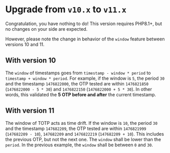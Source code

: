 # Upgrade from `v10.x` to `v11.x`

Congratulation, you have nothing to do!
This version requires PHP8.1+, but no changes on your side are expected.

However, please note the change in behavior of the `window` feature between versions 10 and 11.

With version 10
---------------

The `window` of timestamps goes from `timestamp - window * period` to `timestamp + window * period`.
For example, if the window is `5`, the period `30` and the timestamp `1476822000`, the OTP tested are within `1476821850` (`1476822000 - 5 * 30`) and `1476822150` (`1476822000 + 5 * 30`).
In other words, this validated the **5 OTP before and after** the current timestamp.

With version 11
---------------
The window of TOTP acts as time drift.
If the window is `10`, the period `30` and the timestamp `147682209`, the OTP tested are within `1476821999` (`147682209 - 10`), `147682209` and `1476822219` (`147682209 + 10`).
This includes the previous OTP, but not the next one.
The `window` shall be lower than the `period`. In the previous example, the `window` shall be between `0` and `30`.

